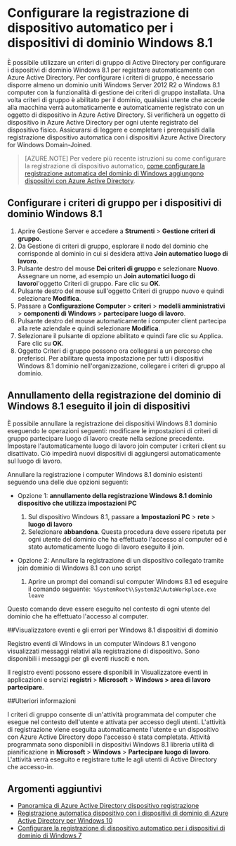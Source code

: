 <properties
    pageTitle="Configurare la registrazione di dispositivo automatico per i dispositivi di dominio Windows 8.1 | Microsoft Azure"
    description=" Procedura per configurare i criteri di gruppo per i dispositivi Windows 8.1 dominio registrare automaticamente con Azure Active Directory. "
    services="active-directory"
    documentationCenter=""
    authors="femila"
    manager="swadhwa"
    editor=""/>

<tags
    ms.service="active-directory"
    ms.workload="identity"
    ms.tgt_pltfrm="na"
    ms.devlang="na"
    ms.topic="article"
    ms.date="09/21/2016"
    ms.author="Markvi"/>

# <a name="configure-automatic-device-registration-for-windows-81-domain-joined-devices"></a>Configurare la registrazione di dispositivo automatico per i dispositivi di dominio Windows 8.1

È possibile utilizzare un criteri di gruppo di Active Directory per configurare i dispositivi di dominio Windows 8.1 per registrare automaticamente con Azure Active Directory. Per configurare i criteri di gruppo, è necessario disporre almeno un dominio uniti Windows Server 2012 R2 o Windows 8.1 computer con la funzionalità di gestione dei criteri di gruppo installata. Una volta criteri di gruppo è abilitato per il dominio, qualsiasi utente che accede alla macchina verrà automaticamente e automaticamente registrato con un oggetto di dispositivo in Azure Active Directory. Si verificherà un oggetto di dispositivo in Azure Active Directory per ogni utente registrato del dispositivo fisico. Assicurarsi di leggere e completare i prerequisiti dalla registrazione dispositivo automatica con i dispositivi Azure Active Directory for Windows Domain-Joined.

>[AZURE.NOTE]
 Per vedere più recente istruzioni su come configurare la registrazione di dispositivo automatico, [come configurare la registrazione automatica del dominio di Windows aggiungono dispositivi con Azure Active Directory](active-directory-conditional-access-automatic-device-registration-setup.md).



## <a name="configure-the-group-policy-for-your-windows-81-domain-joined-devices"></a>Configurare i criteri di gruppo per i dispositivi di dominio Windows 8.1

1. Aprire Gestione Server e accedere a **Strumenti** > **Gestione criteri di gruppo**.
2. Da Gestione di criteri di gruppo, esplorare il nodo del dominio che corrisponde al dominio in cui si desidera attiva **Join automatico luogo di lavoro**.
3. Pulsante destro del mouse **Dei criteri di gruppo** e selezionare **Nuovo**. Assegnare un nome, ad esempio un **Join automatici luogo di lavoro**l'oggetto Criteri di gruppo. Fare clic su **OK**.
4. Pulsante destro del mouse sull'oggetto Criteri di gruppo nuovo e quindi selezionare **Modifica**.
5. Passare a **Configurazione Computer** > **criteri** > **modelli amministrativi** > **componenti di Windows** > **partecipare luogo di lavoro**.
6. Pulsante destro del mouse automaticamente i computer client partecipa alla rete aziendale e quindi selezionare **Modifica**.
7. Selezionare il pulsante di opzione abilitato e quindi fare clic su Applica. Fare clic su **OK**.
8. Oggetto Criteri di gruppo possono ora collegarsi a un percorso che preferisci. Per abilitare questa impostazione per tutti i dispositivi Windows 8.1 dominio nell'organizzazione, collegare i criteri di gruppo al dominio.

## <a name="unregistering-your-windows-81-domain-joined-devices"></a>Annullamento della registrazione del dominio di Windows 8.1 eseguito il join di dispositivi

È possibile annullare la registrazione dei dispositivi Windows 8.1 dominio eseguendo le operazioni seguenti: modificare le impostazioni di criteri di gruppo partecipare luogo di lavoro create nella sezione precedente. Impostare l'automaticamente luogo di lavoro join computer i criteri client su disattivato. Ciò impedirà nuovi dispositivi di aggiungersi automaticamente sul luogo di lavoro.

Annullare la registrazione i computer Windows 8.1 dominio esistenti seguendo una delle due opzioni seguenti:

* Opzione 1: **annullamento della registrazione Windows 8.1 dominio dispositivo che utilizza impostazioni PC**
  1. Sul dispositivo Windows 8.1, passare a **Impostazioni PC** > **rete** > **luogo di lavoro**
  2. Selezionare **abbandona**.
Questa procedura deve essere ripetuta per ogni utente del dominio che ha effettuato l'accesso al computer ed è stato automaticamente luogo di lavoro eseguito il join.

* Opzione 2: Annullare la registrazione di un dispositivo collegato tramite join dominio di Windows 8.1 con uno script
    1. Aprire un prompt dei comandi sul computer Windows 8.1 ed eseguire il comando seguente:` %SystemRoot%\System32\AutoWorkplace.exe leave`
   
Questo comando deve essere eseguito nel contesto di ogni utente del dominio che ha effettuato l'accesso al computer.

##<a name="event-viewer--errors-for-windows-81-domain-joined-devices"></a>Visualizzatore eventi e gli errori per Windows 8.1 dispositivi di dominio

Registro eventi di Windows in un computer Windows 8.1 vengono visualizzati messaggi relativi alla registrazione di dispositivo. Sono disponibili i messaggi per gli eventi riusciti e non. 

Il registro eventi possono essere disponibili in Visualizzatore eventi in applicazioni e servizi **registri** > **Microsoft** > **Windows > area di lavoro partecipare**.

##<a name="additional-details"></a>Ulteriori informazioni

I criteri di gruppo consente di un'attività programmata del computer che esegue nel contesto dell'utente e attivata per accesso degli utenti. L'attività di registrazione viene eseguita automaticamente l'utente e un dispositivo con Azure Active Directory dopo l'accesso è stata completata. Attività programmata sono disponibili in dispositivi Windows 8.1 libreria utilità di pianificazione in **Microsoft** > **Windows** > **Partecipare luogo di lavoro**. L'attività verrà eseguito e registrare tutte le agli utenti di Active Directory che accesso-in. 

## <a name="additional-topics"></a>Argomenti aggiuntivi
- [Panoramica di Azure Active Directory dispositivo registrazione](active-directory-conditional-access-device-registration-overview.md)
- [Registrazione automatica dispositivo con i dispositivi di dominio di Azure Active Directory per Windows 10](active-directory-conditional-access-automatic-device-registration.md)
- [Configurare la registrazione di dispositivo automatico per i dispositivi di dominio di Windows 7](active-directory-conditional-access-automatic-device-registration-windows7.md)

